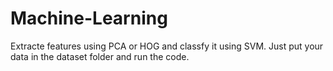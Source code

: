 # Machine-Learning
Extracte features using PCA or HOG and classfy it using SVM.
Just put your data in the dataset folder and run the code.
